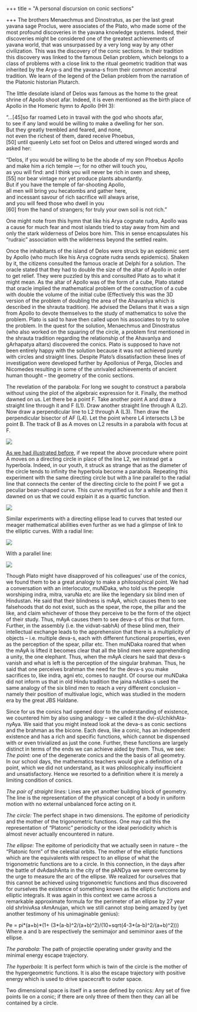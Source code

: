 +++
title = "A personal discursion on conic sections"

+++
The brothers Menaechmus and Dinostratus, as per the last great yavana
sage Proclus, were associates of the Plato, who made some of the most
profound discoveries in the yavana knowledge systems. Indeed, their
discoveries might be considered one of the greatest achievements of
yavana world, that was unsurpassed by a very long way by any other
civilization. This was the discovery of the conic sections. In their
tradition this discovery was linked to the famous Delian problem, which
belongs to a class of problems with a close link to the ritual geometric
tradition that was inherited by the Arya-s and the yavana-s from their
common ancestral tradition. We learn of the legend of the Delian problem
from the narration of the Platonic historian Plutarch.

The little desolate island of Delos was famous as the home to the great
shrine of Apollo shoot afar. Indeed, it is even mentioned as the birth
place of Apollo in the Homeric hymn to Apollo (HH 3):

“…\[45\]so far roamed Leto in travail with the god who shoots afar,  
to see if any land would be willing to make a dwelling for her son.  
But they greatly trembled and feared, and none,  
not even the richest of them, dared receive Phoebus,  
\[50\] until queenly Leto set foot on Delos and uttered winged words and
asked her:

“Delos, if you would be willing to be the abode of my son Phoebus
Apollo  
and make him a rich temple —; for no other will touch you,  
as you will find: and I think you will never be rich in oxen and
sheep,  
\[55\] nor bear vintage nor yet produce plants abundantly.  
But if you have the temple of far-shooting Apollo,  
all men will bring you hecatombs and gather here,  
and incessant savour of rich sacrifice will always arise,  
and you will feed those who dwell in you  
\[60\] from the hand of strangers; for truly your own soil is not rich.”

One might note from this hymn that like his Arya cognate rudra, Apollo
was a cause for much fear and most islands tried to stay away from him
and only the stark wilderness of Delos bore him. This in sense
encapsulates his “rudraic” association with the wilderness beyond the
settled realm.

Once the inhabitants of the island of Delos were struck by an epidemic
sent by Apollo (who much like his Arya cognate rudra sends epidemics).
Shaken by it, the citizens consulted the famous oracle at Delphi for a
solution. The oracle stated that they had to double the size of the
altar of Apollo in order to get relief. They were puzzled by this and
consulted Plato as to what it might mean. As the altar of Apollo was of
the form of a cube, Plato stated that oracle implied the mathematical
problem of the construction of a cube with double the volume of the
initial cube (Effectively this was the 3D version of the problem of
doubling the area of the AhavanIya which is described in the shrauta
tradition). He advised the Delians that it was a sign from Apollo to
devote themselves to the study of mathematics to solve the problem.
Plato is said to have then called upon his associates to try to solve
the problem. In the quest for the solution, Menaechmus and Dinostratus
(who also worked on the squaring of the circle, a problem first
mentioned in the shrauta tradition regarding the relationship of the
AhavanIya and gArhapatya altars) discovered the conics. Plato is
supposed to have not been entirely happy with the solution because it
was not achieved purely with circles and straight lines. Despite Plato’s
dissatisfaction these lines of investigation were developed further by
Apollonius of Perga, Diocles and Nicomedes resulting in some of the
unrivaled achievements of ancient human thought – the geometry of the
conic sections.

The revelation of the parabola: For long we sought to construct a
parabola without using the plot of the algebraic expression for it.
Finally, the method dawned on us. Let there be a point F. Take another
point A and draw a straight line through it and F (L1). Draw another
straight line through A (L2). Now draw a perpendicular line to L2
through A (L3). Then draw the perpendicular bisector of AF (L4). Let the
point where L4 intersects L3 be point B. The track of B as A moves on L2
results in a parabola with focus at F.

[![](https://lh5.googleusercontent.com/-p-YqkHv3cBM/UIZCVxJX3qI/AAAAAAAACeU/LwxRo9BqnqU/s800/parabola.jpg)](https://picasaweb.google.com/lh/photo/gxP6hlYTuSj7WWuzNASWqtMTjNZETYmyPJy0liipFm0?feat=embedwebsite)

[As we had illustrated
before](https://manasataramgini.wordpress.com/2008/03/28/fancies-of-the-parabola-and-hyperbola/),
if we repeat the above procedure where point A moves on a directing
circle in place of the line L2, we instead get a hyperbola. Indeed, in
our youth, it struck as strange that as the diameter of the circle tends
to infinity the hyperbola become a parabola. Repeating this experiment
with the same directing circle but with a line parallel to the radial
line that connects the center of the directing circle to the point F we
got a peculiar bean-shaped curve. This curve mystified us for a while
and then it dawned on us that we could explain it as a quartic function.

[![](https://lh3.googleusercontent.com/-0AcXOxMEYM4/UIjfAcr5zTI/AAAAAAAACek/at-mzJmVEHY/s400/bean.jpg)](https://picasaweb.google.com/lh/photo/i_pdJmGQ71BbmG0LaRhheNMTjNZETYmyPJy0liipFm0?feat=embedwebsite)

Similar experiments with a directing ellipse lead to curves that tested
our meager mathematical abilities even further as we had a glimpse of
link to the elliptic curves. With a radial line:

[![](https://lh3.googleusercontent.com/-cHkMIZleyAI/UIjfAVuRchI/AAAAAAAACec/I8KEqWmChEU/s400/Hemiparabola.jpg)](https://picasaweb.google.com/lh/photo/m7pTbiQprevmviTMNZZFGdMTjNZETYmyPJy0liipFm0?feat=embedwebsite)

With a parallel line:

[![](https://lh4.googleusercontent.com/-c0KRJGCWV-g/UIjfAiYdb8I/AAAAAAAACeg/54ZKtw4dZ9w/s400/vataMsa.jpg)](https://picasaweb.google.com/lh/photo/74dIf-7YYeYMFQo0tfJ8DdMTjNZETYmyPJy0liipFm0?feat=embedwebsite)

Though Plato might have disapproved of his colleagues’ use of the
conics, we found them to be a great analogy to make a philosophical
point. We had a conversation with an interlocutor, muNDaka, who told us
the people worshiping indra, mitra, varuNa etc are like the legendary
six blind men of Hindustan. He said that their blindness is mAyA, which
causes them to see falsehoods that do not exist, such as the spear, the
rope, the pillar and the like, and claim whichever of those they
perceive to be the form of the object of their study. Thus, mAyA causes
them to see deva-s of this or that form. Further, in the assembly (i.e.
the vidvat-sabhA) of these blind men, their intellectual exchange leads
to the apprehension that there is a multiplicity of objects – i.e.
multiple deva-s, each with different functional properties, even as the
perception of the spear, pillar etc. Then muNDaka roared that when the
mAyA is lifted it becomes clear that all the blind men were apprehending
a unity, the one elephant. Thus, when the mAyA clears he said that
deva-s vanish and what is left is the perception of the singular
brahman. Thus, he said that one perceives brahman the need for the
deva-s you make sacrifices to, like indra, agni etc, comes to naught. Of
course our muNDaka did not inform us that in old Hindu tradition the
jaina nAstika-s used the same analogy of the six blind men to reach a
very different conclusion – namely their position of multivalue logic,
which was studied in the modern era by the great JBS Haldane.

Since for us the conics had opened door to the understanding of
existence, we countered him by also using analogy – we called it the
dvi-sUchikhAta-nyAya. We said that you might instead look at the deva-s
as conic sections and the brahman as the bicone. Each deva, like a
conic, has an independent existence and has a rich and specific
functions, which cannot be dispensed with or even trivialized as just
the cone. Further, these functions are largely distinct in terms of the
ends we can achieve aided by them. Thus, we see:  
*The point:* one of the degenerate conics and the the basis of all
geometry. In our school days, the mathematics teachers would give a
definition of a point, which we did not understand, as it was
philosophically insufficient and unsatisfactory. Hence we resorted to a
definition where it is merely a limiting condition of conics.

*The pair of straight lines:* Lines are yet another building block of
geometry. The line is the representation of the physical concept of a
body in uniform motion with no external unbalanced force acting on it.

*The circle:* The perfect shape in two dimensions. The epitome of
periodicity and the mother of the trigonometric functions. One may call
this the representation of “Platonic” periodicity or the ideal
periodicity which is almost never actually encountered in nature.

*The ellipse:* The epitome of periodicity that we actually seen in
nature – the “Platonic form” of the celestial orbits. The mother of the
elliptic functions which are the equivalents with respect to an ellipse
of what the trigonometric functions are to a circle. In this connection,
in the days after the battle of dvAdashAnta in the city of the pANDya we
were overcome by the urge to measure the arc of the ellipse. We realized
for ourselves that this cannot be achieved using trigonometric functions
and thus discovered for ourselves the existence of something known as
the elliptic functions and elliptic integrals. It was again in this
context we came across a remarkable approximate formula for the
perimeter of an ellipse by 27 year old shrInivAsa rAmAnujan, which we
still cannot stop being amazed by (yet another testimony of his
unimaginable genius):

Pe = pi\*(a+b)\*(1+
(3\*(a-b)^2/(a+b)^2)/(10+sqrt(4-3\*(a-b)^2/(a+b)^2)))  
Where a and b are respectively the semimajor and semiminor axes of the
ellipse.

*The parabola:* The path of projectile operating under gravity and the
minimal energy escape trajectory.

*The hyperbola:* It is perfect form which is twin of the circle is the
mother of the hypergeometric functions. It is also the escape trajectory
with positive energy which is used to drive spacecraft to outer space.

Two dimensional space is itself in a sense defined by conics: Any set of
five points lie on a conic; if there are only three of them then they
can all be contained by a circle.
